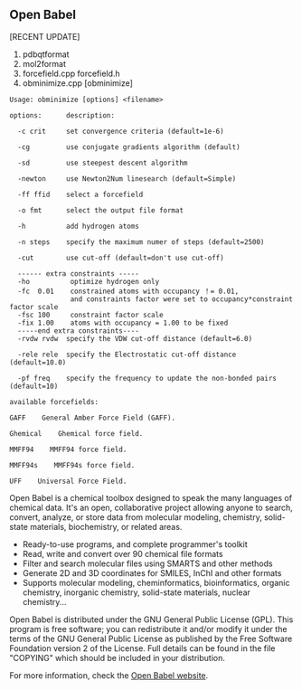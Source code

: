 Open Babel
----------
[RECENT UPDATE]
1. pdbqtformat
2. mol2format
3. forcefield.cpp forcefield.h
4. obminimize.cpp
[obminimize]
```
Usage: obminimize [options] <filename>

options:      description:

  -c crit     set convergence criteria (default=1e-6)

  -cg         use conjugate gradients algorithm (default)

  -sd         use steepest descent algorithm

  -newton     use Newton2Num linesearch (default=Simple)

  -ff ffid    select a forcefield

  -o fmt      select the output file format

  -h          add hydrogen atoms

  -n steps    specify the maximum numer of steps (default=2500)

  -cut        use cut-off (default=don't use cut-off)

  ------ extra constraints -----
  -ho          optimize hydrogen only
  -fc  0.01    constrained atoms with occupancy ！= 0.01,
               and constraints factor were set to occupancy*constraint factor scale
  -fsc 100     constraint factor scale
  -fix 1.00    atoms with occupancy = 1.00 to be fixed
  -----end extra constraints----
  -rvdw rvdw  specify the VDW cut-off distance (default=6.0)

  -rele rele  specify the Electrostatic cut-off distance (default=10.0)

  -pf freq    specify the frequency to update the non-bonded pairs (default=10)

available forcefields:

GAFF    General Amber Force Field (GAFF).

Ghemical    Ghemical force field.

MMFF94    MMFF94 force field.

MMFF94s    MMFF94s force field.

UFF    Universal Force Field.
```
Open Babel is a chemical toolbox designed to speak the many languages
of chemical data. It's an open, collaborative project allowing anyone
to search, convert, analyze, or store data from molecular modeling,
chemistry, solid-state materials, biochemistry, or related areas.

* Ready-to-use programs, and complete programmer's toolkit
* Read, write and convert over 90 chemical file formats
* Filter and search molecular files using SMARTS and other methods
* Generate 2D and 3D coordinates for SMILES, InChI and other formats
* Supports molecular modeling, cheminformatics, bioinformatics,
  organic chemistry, inorganic chemistry, solid-state materials,
  nuclear chemistry...

Open Babel is distributed under the GNU General Public License (GPL).
This program is free software; you can redistribute it and/or modify
it under the terms of the GNU General Public License as published by
the Free Software Foundation version 2 of the License. Full details
can be found in the file "COPYING" which should be included in your
distribution.

For more information, check the [Open Babel website](http://openbabel.org/).
